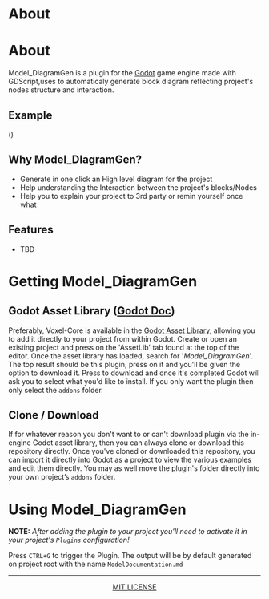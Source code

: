 # About




# About
Model_DiagramGen is a plugin for the [Godot](https://github.com/godotengine/godot) game engine made with GDScript,uses to automaticaly generate block diagram reflecting project's nodes structure and interaction.

## Example

()

## Why Model_DIagramGen?
- Generate in one click an High level diagram for the project
- Help understanding the Interaction between the project's blocks/Nodes
- Help you to explain your project to 3rd party or remin yourself once what


## Features
- TBD


# Getting Model_DiagramGen
## Godot Asset Library ([Godot Doc](https://docs.godotengine.org/en/stable/tutorials/plugins/editor/installing_plugins.html))
Preferably, Voxel-Core is available in the [Godot Asset Library](https://godotengine.org/asset-library/asset/465), allowing you to add it directly to your project from within Godot. Create or open an existing project and press on the 'AssetLib' tab found at the top of the editor. Once the asset library has loaded, search for  '*Model_DiagramGen*'. The top result should be this plugin, press on it and you'll be given the option to download it. Press to download and once it's completed Godot will ask you to select what you'd like to install. If you only want the plugin then only select the `addons` folder.

## Clone / Download
If for whatever reason you don't want to or can't download plugin via the in-engine Godot asset library, then you can always clone or download this repository directly. Once you've cloned or downloaded this repository, you can import it directly into Godot as a project to view the various examples and edit them directly. You may as well move the plugin's folder directly into your own project’s `addons` folder.

# Using Model_DiagramGen
**NOTE:** *After adding the plugin to your project you'll need to activate it in your project's `Plugins` configuration!*

Press `CTRL+G` to trigger the Plugin.
The output will be by default generated on project root with the name `ModelDocumentation.md`

---

<p align="center">
	<a href="https://github.com/arsany007/Model_DiagramGen/blob/main/LICENSE" style="vertical-align: middle;">
		MIT LICENSE
	</a>
</p>